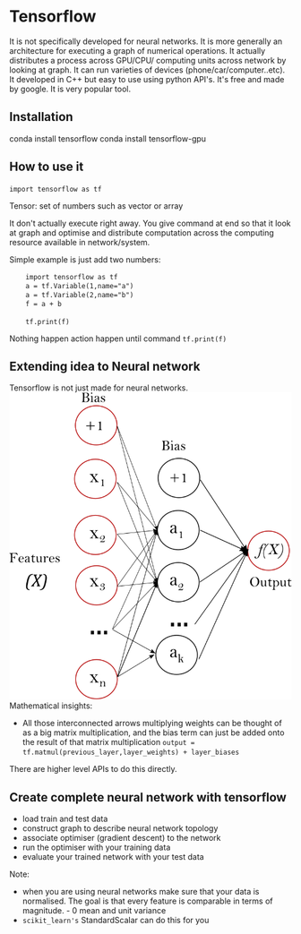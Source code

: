 # Tensorflow
It is not specifically developed for neural networks. It is more generally an architecture for 
executing a graph of numerical operations. It actually distributes a process across GPU/CPU/ computing units
across network by looking at graph. It can run varieties of devices (phone/car/computer..etc).
It developed in C++ but easy to use using python API's. It's free and made by google.
It is very popular tool.

## Installation
conda install tensorflow
conda install tensorflow-gpu

## How to use it
`import tensorflow as tf`

Tensor: set of numbers such as vector or array

It don't actually execute right away. You give command at end so that it look at graph and 
optimise and distribute computation across the computing resource available in network/system.

Simple example is just add two numbers:
```
    import tensorflow as tf
    a = tf.Variable(1,name="a")
    a = tf.Variable(2,name="b")
    f = a + b
    
    tf.print(f)
```

Nothing happen action happen until command ``tf.print(f)``

## Extending idea to Neural network
Tensorflow is not just made for neural networks. 
![img.png](images/nn.png)
Mathematical insights:
 - All those interconnected arrows multiplying weights can be thought of as a big matrix
multiplication, and the bias term can just be added onto the result of that matrix multiplication
```output = tf.matmul(previous_layer,layer_weights) + layer_biases```
   
There are higher level APIs to do this directly.

## Create complete neural network with tensorflow
- load train and test data
- construct graph to describe neural network topology
- associate optimiser (gradient descent) to the network
- run the optimiser with your training data
- evaluate your trained network with your test data

Note:
- when you are using neural networks make sure that your data is normalised. The goal is that every
  feature is comparable in terms of magnitude.
      -   0 mean and unit variance
- ``scikit_learn's`` StandardScalar can do this for you



